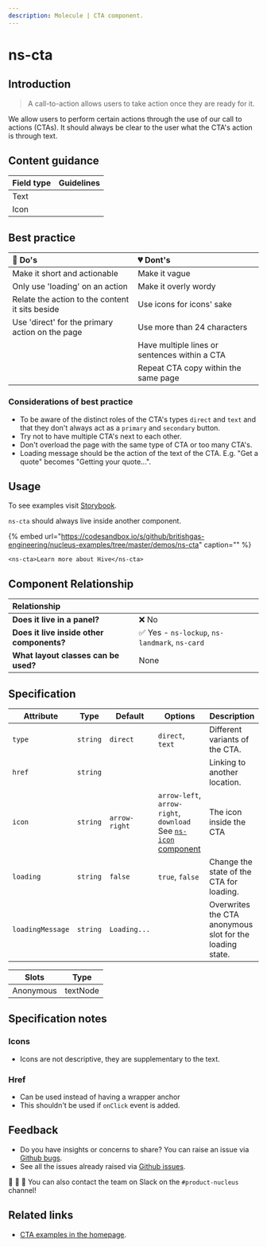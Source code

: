```yaml
---
description: Molecule | CTA component.
---
```


# ns-cta

## Introduction

> A call-to-action allows users to take action once they are ready for it.

We allow users to perform certain actions through the use of our call to actions (CTAs). It should always be clear to the user what the CTA's action is through text.

## Content guidance

| Field type   | Guidelines          |
|--------------|---------------------|
| Text    	   |                     |
| Icon		     |                     |

## Best practice

| 💚 Do's | 💔 Dont's |
| :--- | :--- |
| Make it short and actionable | Make it vague |
| Only use 'loading' on an action | Make it overly wordy |
| Relate the action to the content it sits beside | Use icons for icons' sake |
| Use 'direct' for the primary action on the page | Use more than 24 characters |
|  | Have multiple lines or sentences within a CTA |
|  | Repeat CTA copy within the same page |

### Considerations of best practice

* To be aware of the distinct roles of the CTA's types `direct` and `text` and that they don't always act as a `primary` and `secondary` button.
* Try not to have multiple CTA's next to each other.
* Don't overload the page with the same type of CTA or too many CTA's.
* Loading message should be the action of the text of the CTA. E.g. "Get a quote" becomes "Getting your quote...".

## Usage

To see examples visit [Storybook](https://britishgas.co.uk/nucleus/demo/index.html?path=/story/ns-cta--direct-link).

`ns-cta` should always live inside another component.

{% embed url="https://codesandbox.io/s/github/britishgas-engineering/nucleus-examples/tree/master/demos/ns-cta" caption="" %}

```markup
<ns-cta>Learn more about Hive</ns-cta>
```

## Component Relationship

| **Relationship**                          |                   |
| :---------------------------------------- | :---------------- |
| **Does it live in a panel?**              | ❌ No             |
| **Does it live inside other components?** | ✅ Yes - `ns-lockup`, `ns-landmark`, `ns-card`      |
| **What layout classes can be used?**      | None |


## Specification

| Attribute    | Type                | Default   | Options   | Description |
|--------------|---------------------|-----------|-----------|-------------|
| `type`    | `string`            | `direct` | `direct`, `text` | Different variants of the CTA. |
| `href` | `string`            |           || Linking to another location. |
| `icon`  | `string`            | `arrow-right` | `arrow-left`, `arrow-right`, `download` See [`ns-icon` component](https://britishgas.design/components/ns-icon) | The icon inside the CTA |
| `loading` | `string`            | `false` | `true`, `false` | Change the state of the CTA for loading. |
| `loadingMessage` | `string` | `Loading...` |  | Overwrites the CTA anonymous slot for the loading state. |

| Slots        | Type                |
|--------------|---------------------|
| Anonymous    | textNode                |

## Specification notes

### Icons

- Icons are not descriptive, they are supplementary to the text.

### Href

- Can be used instead of having a wrapper anchor
- This shouldn't be used if `onClick` event is added.

## Feedback

* Do you have insights or concerns to share? You can raise an issue via [Github bugs](https://github.com/ConnectedHomes/nucleus/issues/new?assignees=&labels=Bug&template=a--bug-report.md&title=[bug]%20ns-cta).
* See all the issues already raised via [Github issues](https://github.com/connectedHomes/nucleus/issues?utf8=%E2%9C%93&q=is%3Aopen+is%3Aissue+label%3ABug+ns-cta).

💩 🎉 🦄 You can also contact the team on Slack on the `#product-nucleus` channel!

## Related links

* [CTA examples in the homepage](https://britishgas.co.uk/nucleus/demo/index.html?path=/story/playground-homepage--2019-01).

